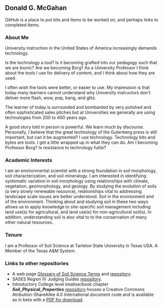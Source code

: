 ## Donald G. McGahan

GitHub is a place to put bits and items to be worked on, and perhaps 
	links to completed items.
	
### About Me

University instruction in the United States of America increasingly
	demands technology.

Is the technology a tool? Is it becoming grafted into our pedagogy
	such that we are bionic? Are we becoming Borg? As a University
	Professor I think about the tools I use for delivery of content,
	and I think about how they are used.

I often wish the tools were better, or easier to use. My impression
	is that today many learners cannot understand why University
	instructors don't deliver more flash, wow, pop, bang, and glitz.

The learner of today is surrounded and bombarded by very polished and
	often sophisticated sales pitches but at Universities we
	generally are using technologies from 200 to 400 years ago.

A good story told in person is powerful. We learn much by discourse.
	Personally, I believe that the great technology of the Gutenberg
	press is still important, but can it be augmented? I use
	technology. Technology bits and bytes are tools. I get a little
	wrapped up in what they can do. Am I becoming Professor Borg? Is
	resistance to technology futile?
	
### Academic Interests

I am an environmental scientist with a strong foundation in soil
	morphology, soil characterization, and soil mineralogy. I am
	interested in identifying systematic variation in soil morphology
	using relationships with climate, vegetation, geomorphology, and
	geology. By studying the evolution of soils (a very slowly
	renewable resource), relationships vital to addressing landscape
	scale issues are better understood. Soil in the environment and
	of the environment. Thinking about and studying soil in these two
	ways allows us to apply knowledge to site-specific soil
	management including land use(s) for agricultural, and land
	use(s) for non-agricultural soil(s). In addition, understanding
	soil is also vital to to the conservation of many other natural
	resources.
	
### Tenure

I am a Professor of Soil Science at Tarleton State University in Texas USA. A Member of the Texas A&M System.

### Links to other repositories

* A web page [Glossary of Soil Science Terms](https://dig-soilman.github.io/soil-glossary/) and [repository](https://github.com/dig-soilman/soil-glossary.git).  
* SASES Region IV Judging Guides [repository](https://github.com/dig-soilman/SASES_RegionIV-Soil-Judging).  
* Introductory College level treatise/book chapter ***Soil_Physical_Properties*** [repository](https://github.com/dig-soilman/Soil_Physical_Properties.git) houses a Creative Commons Atribution-ShareAlike 4.0 International document code and is available as in beta with a [PDF for download](https://github.com/dig-soilman/Soil_Physical_Properties/blob/main/PDF_Soil_Physical_Properties_b0.7.2.3.pdf).  

  
